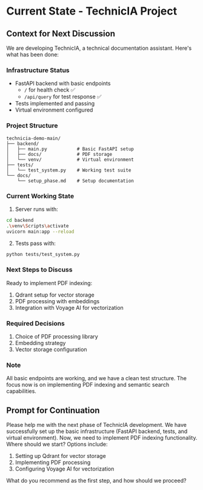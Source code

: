 # Current State - TechnicIA Project

## Context for Next Discussion

We are developing TechnicIA, a technical documentation assistant. Here's what has been done:

### Infrastructure Status
- FastAPI backend with basic endpoints
  - `/` for health check ✅
  - `/api/query` for test response ✅
- Tests implemented and passing
- Virtual environment configured

### Project Structure
```
technicia-demo-main/
├── backend/
│   ├── main.py           # Basic FastAPI setup
│   ├── docs/             # PDF storage
│   └── venv/             # Virtual environment
├── tests/
│   └── test_system.py    # Working test suite
└── docs/
    └── setup_phase.md    # Setup documentation
```

### Current Working State
1. Server runs with:
```bash
cd backend
.\venv\Scripts\activate
uvicorn main:app --reload
```

2. Tests pass with:
```bash
python tests/test_system.py
```

### Next Steps to Discuss
Ready to implement PDF indexing:
1. Qdrant setup for vector storage
2. PDF processing with embeddings
3. Integration with Voyage AI for vectorization

### Required Decisions
1. Choice of PDF processing library
2. Embedding strategy
3. Vector storage configuration

### Note
All basic endpoints are working, and we have a clean test structure. The focus now is on implementing PDF indexing and semantic search capabilities.

## Prompt for Continuation
Please help me with the next phase of TechnicIA development. We have successfully set up the basic infrastructure (FastAPI backend, tests, and virtual environment). Now, we need to implement PDF indexing functionality. Where should we start? Options include:

1. Setting up Qdrant for vector storage
2. Implementing PDF processing
3. Configuring Voyage AI for vectorization

What do you recommend as the first step, and how should we proceed?